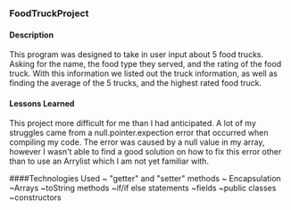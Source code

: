### FoodTruckProject

#### Description
This program was designed to take in user input about 5 food trucks. Asking for the name, the food type they served, and the rating of the food truck. With this information we listed out the truck information, as well as finding the average of the 5 trucks, and the highest rated food truck.

#### Lessons Learned
This project more difficult for me than I had anticipated. A lot of my struggles came from a null.pointer.expection error that occurred when compiling my code. The error was caused by a null value in my array, however I wasn't able to find a good solution on how to fix this error other than to use an Arrylist which I am not yet familiar with.  


####Technologies Used
~ "getter" and "setter" methods
~ Encapsulation
~Arrays
~toString methods
~if/if else statements
~fields
~public classes
~constructors
